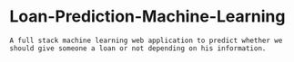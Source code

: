 # Loan-Prediction-Machine-Learning

`
A full stack machine learning web application to predict whether we should give someone a loan or not depending on his information.
`
